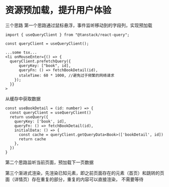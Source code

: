 # 资源预加载，提升用户体验
三个思路
第一个思路通过鼠标悬浮，事件监听移动到的字段列，实现预加载

```
import { useQueryClient } from "@tanstack/react-query";

const queryClient = useQueryClient();

...some tsx...
<li onMouseEnter={() => {
  queryClient.prefetchQuery({
      queryKey: ["book", id],
      queryFn: () => fetchBookDetail(id),
      staleTime: 60 * 1000, //避免过于频繁的网络请求
    });
  }}
>

```

从缓存中获取数据

```
const useBookDetail = (id: number) => {
  const queryClient = useQueryClient()
  return useQuery({
    queryKey: ['book', id],
    queryFn: () => fetchBookDetail(id),
    initialData: () => {
      const cache = queryClient.getQueryData<Book>(['bookDetail', id])
      return cache
    },
  })
}

```

第二个思路监听当前页面，预加载下一页数据

第三个渐进式渲染，先渲染已知元素，即之前页面存在的元素（首页）和跳转的页面（详情页）存在重复的部分，重复的内容可以直接渲染， 不需要等待
